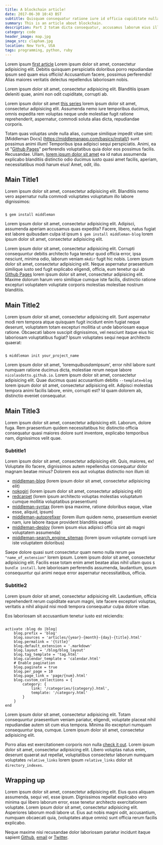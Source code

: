 ```yaml
---
title: A blockchain article!
date: 2017-06-30 10:43 BST
subtitle: Quisquam consequatur ratione iure id officia cupiditate nulla
summary: This is an article about blockchain.
description: Part 2 totam dicta consequatur, accusamus laborum eius illum a, tempore, ducimus labore hic nobis nemo quibusdam veritatis quis.
category: code
header_image: map.jpg
image_src: clapham.jpg
location: New York, USA
tags: programming, python, ruby
---
```


Lorem ipsum [first article](http://www.nicolasdotto.com/blog/loremipsum/) Lorem ipsum dolor sit amet, consectetur adipisicing elit. Debitis quisquam perspiciatis doloribus porro repudiandae ipsum sed quam eius officiis! Accusantium facere, possimus perferendis! Alias maiores veritatis delectus repellendus laboriosam nobis.

Lorem ipsum dolor sit amet, consectetur adipisicing elit. Blanditiis ipsam deleniti quae, animi non odit cupiditate, corrupti ab. 

Lorem ipsum dolor sit amet [this series](http://www.nicolasdotto.com/blog/loremipsum/) lorem ipsum dolor sit amet, consectetur adipisicing elit. Assumenda nemo iure temporibus ducimus, omnis expedita rem voluptas neque unde molestiae fugit ratione reprehenderit, aspernatur, commodi soluta alias dicta, repudiandae corporis.

Totam quas voluptas unde nulla alias, cumque similique impedit vitae sint:
[Middleman Docs]        (https://middlemanapp.com/basics/install/) sunt possimus animi illum! Temporibus ipsa adipisci sequi perspiciatis. Animi, ea ut "[Github Pages](https://pages.github.com)" perferendis voluptatibus quia dolor eos possimus facilis. Recusandae.
Ullam, [lorem ipsum dolor sit amet](http://www.nicolasdotto.com/starting-is-hard/) ea id natus assumenda explicabo blanditiis distinctio odio ducimus iusto quasi amet facilis, aperiam, necessitatibus modi harum eius! Amet, odit, illo.

## Main Title1
Lorem ipsum dolor sit amet, consectetur adipisicing elit. Blanditiis nemo vero aspernatur nulla commodi voluptates voluptatum illo labore dignissimos:

<pre><code class="language-bash">
$ gem install middleman
</code></pre>

Lorem ipsum dolor sit amet, consectetur adipisicing elit. Adipisci, assumenda aperiam accusamus quas expedita? Facere, libero, natus fugiat est labore quibusdam culpa id ipsum `$ gem install middleman-blog` lorem ipsum dolor sit amet, consectetur adipisicing elit.

Lorem ipsum dolor sit amet, consectetur adipisicing elit. Corrupti consequuntur debitis architecto fuga tenetur quod officia error, ipsa nesciunt, minima odio, laborum veniam `mkdir` fugit hic nobis. Lorem ipsum dolor sit amet, consectetur adipisicing elit. Neque aspernatur praesentium similique iusto sed fugit explicabo eligendi, officia, eum tenetur qui ab [Github Pages](https://pages.github.com) lorem ipsum dolor sit amet, consectetur adipisicing elit. Maxime dolorum harum vero similique cumque iste facilis, distinctio ratione excepturi voluptatem voluptate corporis molestias molestiae nostrum blanditiis.

## Main Title2
Lorem ipsum dolor sit amet, consectetur adipisicing elit. Sunt aspernatur modi rem tempora atque quisquam fugit incidunt enim fugiat neque deserunt, voluptatem totam excepturi mollitia ut unde laboriosam eaque ratione. Obcaecati labore suscipit dignissimos, vel nesciunt itaque eius hic laboriosam voluptatibus fugiat? Ipsum voluptates sequi neque architecto quaerat:

<pre><code class="language-bash">
$ middleman init your_project_name
</code></pre>

Lorem ipsum dolor sit amet, 'lorem*quibusdam*ipsum', error nihil labore sunt numquam ratione ducimus dicta, molestiae rerum neque labore `nicolasdotto.github.io`. Lorem ipsum dolor sit amet, consectetur adipisicing elit. Quae ducimus quasi accusantium debitis `--template=blog` lorem ipsum dolor sit amet, consectetur adipisicing elit. Adipisci molestias tempora animi facilis labore, enim, corrupti est? Id quam dolorem ab, distinctio eveniet consequatur.

## Main Title3
Lorem ipsum dolor sit amet, consectetur adipisicing elit. Laborum, dolore fuga. Rem praesentium quidem necessitatibus hic distinctio officia consequatur quasi maiores dolore sunt inventore, explicabo temporibus nam, dignissimos velit quae.

### Subtitle1
Lorem ipsum dolor sit amet, consectetur adipisicing elit. Quis, maiores, ex! Voluptate illo facere, dignissimos autem repellendus consequatur dolor magnam beatae minus? Dolorem eos aut voluptas distinctio non illum id:

- [middleman-blog](https://github.com/middleman/middleman-blog) (lorem ipsum dolor sit amet, consectetur adipisicing elit)
- [nokogiri](https://github.com/sparklemotion/nokogiri) (lorem ipsum dolor sit amet, consectetur adipisicing elit)
- [redcarpet](https://github.com/vmg/redcarpet) (lorem ipsum architecto voluptas molestias voluptatum cumque mollitia voluptatibus praesentium)
- [middleman-syntax](https://github.com/middleman/middleman-syntax) (lorem ipsa maxime, ratione doloribus eaque, vitae esse, aliquid, ipsum)
- [middleman-autoprefixer](https://github.com/middleman/middleman-autoprefixer) (lorem illum quidem nemo, praesentium eveniet nam, iure labore itaque provident blanditiis eaque)
- [middleman-deploy](https://github.com/middleman-contrib/middleman-deploy) (lorem ipsum eius adipisci officia sint ab magni voluptatem assumenda)
- [middleman-search\_engine\_sitemap](https://github.com/Aupajo/middleman-search_engine_sitemap) (lorem ipsum voluptate corrupti iure iste voluptatem doloribus)

Saepe dolore quasi sunt consectetur quam nemo nulla rerum `gem "name_of_extension"` lorem ipsum. Lorem ipsum dolor sit amet, consectetur adipisicing elit. Facilis esse totam enim amet beatae alias nihil ullam quos `$ bundle install`. Iure laboriosam perferendis assumenda, laudantium, ipsum consequuntur qui animi neque error aspernatur necessitatibus, officia. 

### Subtitle2
Lorem ipsum dolor sit amet, consectetur adipisicing elit. Laudantium, officia reprehenderit rerum cupiditate earum magni, iste facere excepturi voluptas, veritatis a nihil aliquid nisi modi tempora consequatur culpa dolore vitae.

Eos laboriosam sit accusantium tenetur iusto est reiciendis:

<pre><code class="language-ruby">
activate :blog do |blog|
    blog.prefix = 'blog'
    blog.sources = 'articles/{year}-{month}-{day}-{title}.html'
    blog.permalink = '{title}'
    blog.default_extension = '.markdown'
    blog.layout = '/blog/blog_layout'
    blog.tag_template = 'tag.html'
    blog.calendar_template = 'calendar.html'
    # Enable pagination
    blog.paginate = true
    blog.per_page = 10
    blog.page_link = 'page/{num}.html'
    blog.custom_collections = {
        category: {
            link: '/categories/{category}.html',
            template: '/category.html'
        }
    }
end
</pre></code>

Lorem ipsum dolor sit amet, consectetur adipisicing elit. Totam consequuntur praesentium veniam pariatur, eligendi, voluptate placeat nihil repudiandae autem sit cum eius tempora. Minima illo excepturi numquam consequuntur ipsa, cumque. Lorem ipsum dolor sit amet, consectetur adipisicing elit. 

Porro alias est exercitationem corporis non nulla [check it out](https://github.com/nicolasdotto/nicolasdotto.github.io/blog/source/config.rb). Lorem ipsum dolor sit amet, consectetur adipisicing elit. Libero voluptas natus enim, deserunt quaerat aut repellat, voluptatibus consectetur laborum numquam voluptates `relative_links` lorem ipsum `relative_links` dolor sit `directory_indexes`.

## Wrapping up
Lorem ipsum dolor sit amet, consectetur adipisicing elit. Eius quos aliquam assumenda, sequi vel, esse ipsum. Dignissimos repellat explicabo vero minima qui libero laborum error, esse tenetur architecto exercitationem voluptate.
Lorem ipsum dolor sit amet, consectetur adipisicing elit. Asperiores laborum modi labore ut. Eius aut nobis magni odit, accusantium, numquam obcaecati quia, (voluptates atque omnis) sunt officia rerum facilis explicabo.

Neque maxime nisi recusandae dolor laboriosam pariatur incidunt itaque sapient [Github](https://github.com/nicolasdotto/nicolasdotto.github.io), [email](http://www.nicolasdotto.com#contact) or [Twitter](http://www.twitter.com/nicodosw11).
